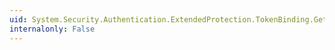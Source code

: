 ```yaml
---
uid: System.Security.Authentication.ExtendedProtection.TokenBinding.GetRawTokenBindingId
internalonly: False
---
```

